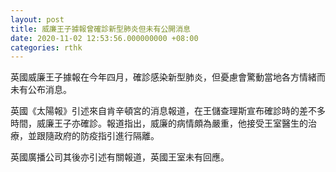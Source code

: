 ```yaml
---
layout: post
title: 威廉王子據報曾確診新型肺炎但未有公開消息
date: 2020-11-02 12:53:56.000000000 +08:00
categories: rthk
---
```


英國威廉王子據報在今年四月，確診感染新型肺炎，但憂慮會驚動當地各方情緒而未有公布消息。

英國《太陽報》引述來自肯辛頓宮的消息報道，在王儲查理斯宣布確診時的差不多時間，威廉王子亦確診。報道指出，威廉的病情頗為嚴重，他接受王室醫生的治療，並跟隨政府的防疫指引進行隔離。

英國廣播公司其後亦引述有關報道，英國王室未有回應。
